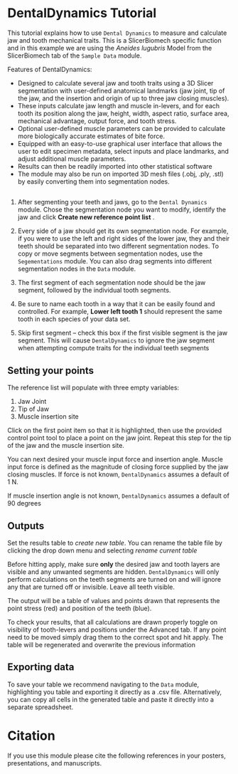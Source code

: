 # DentalDynamics Tutorial

This tutorial explains how to use `Dental Dynamics` to measure and calculate jaw and tooth mechanical traits. This is a SlicerBiomech specific function and in this example we are using the *Aneides lugubris* Model from the SlicerBiomech tab of the  `Sample Data`  module.

Features of DentalDynamics:

-  Designed to calculate several jaw and tooth traits using a 3D Slicer segmentation with user-defined anatomical landmarks (jaw joint, tip of the jaw, and the insertion and origin of up to three jaw closing muscles). 
- These inputs calculate jaw length and muscle in-levers, and for each tooth its position along the jaw, height, width, aspect ratio, surface area, mechanical advantage, output force, and tooth stress.
- Optional user-defined muscle parameters can be provided to calculate more biologically accurate estimates of bite force.
- Equipped with an easy-to-use graphical user interface that allows the user to edit specimen metadata, select inputs and place landmarks, and adjust additional muscle parameters. 
- Results can then be readily imported into other statistical software 
- The module may also be run on imported 3D mesh files (.obj, .ply, .stl) by easily converting them into segmentation nodes.


## 

1.  After segmenting your teeth and jaws, go to the  `Dental Dynamics`  module. Chose the segmentation node you want to modify, identify the jaw and click   **Create new reference point list** .

2.  Every side of a jaw should get its own segmentation node. For example, if you were to use the left and right sides of the lower jaw, they and their teeth should be separated into two different segmentation nodes. To copy or move segments between segmentation nodes, use the `Segementations`  module. You can also drag segments into different segmentation nodes in the `Data`  module.

3. The first segment of each segmentation node should be the jaw segment, followed by the individual tooth segments.

4. Be sure to name each tooth in a way that it can be easily found and controlled. For example, **Lower left tooth 1** should represent the same tooth in each species of your data set.

5. Skip first segment – check this box if the first visible segment is the jaw segment. This will cause `DentalDynamics` to ignore the jaw segment when attempting compute traits for the individual teeth segments

## Setting your points

The reference list will populate with three empty variables: 

 1. Jaw Joint
 2. Tip of Jaw
 3. Muscle insertion site

Click on the first point item so that it is highlighted, then use the provided control point tool to place a point on the jaw joint. Repeat this step for the tip of the jaw and the muscle insertion site. 

You can next desired your muscle input force and insertion angle. Muscle input force is defined as the magnitude of closing force supplied by the jaw closing muscles. If force is not known, `DentalDynamics` assumes a default of 1 N.

 If muscle insertion angle is not known, `DentalDynamics` assumes a default of 90 degrees
 
## Outputs

Set the results table to *create new table*. You can rename the table file by clicking the drop down menu and selecting *rename current table* 

Before hitting apply, make sure  **only** the desired jaw and tooth layers are visible and any unwanted segments are hidden. `DentalDynamics` will only perform calculations on the teeth segments are turned on and will ignore any that are turned off or invisible.  Leave all teeth visible.

The output will be a table of values and points drawn that represents the point stress (red) and position of the teeth (blue). 

To check your results, that all calculations are drawn properly toggle on visibility of tooth-levers and positions under the Advanced tab. If any point need to be moved simply drag them to the correct spot and hit apply. The table will be regenerated and overwrite the previous information

## Exporting data

To save your table we recommend navigating to the `Data` module, highlighting you table and exporting it directly as a .csv file. Alternatively, you can copy all cells in the generated table and paste it directly into a separate spreadsheet. 


# Citation

If you use this module please cite the following references in your posters, presentations, and manuscripts. 








